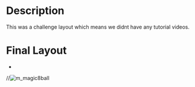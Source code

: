 # Description
This was a challenge layout which means we didnt have any tutorial videos.



# Final Layout
-
//![m_magic8ball](https://github.com/theretardednoob/images/blob/main/m_magic8ball%20layout.png)
